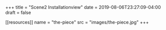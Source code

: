 +++
title = "Scene2 Installationview"
date = 2019-08-06T23:27:09-04:00
draft = false

[[resources]]
  name = "the-piece"
  src = "images/the-piece.jpg"
+++

